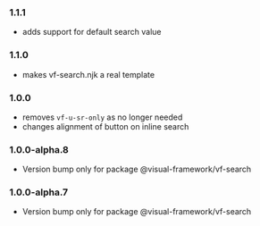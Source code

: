 ### 1.1.1

- adds support for default search value

### 1.1.0

- makes vf-search.njk a real template

### 1.0.0

- removes `vf-u-sr-only` as no longer needed
- changes alignment of button on inline search

### 1.0.0-alpha.8

- Version bump only for package @visual-framework/vf-search

### 1.0.0-alpha.7

- Version bump only for package @visual-framework/vf-search
